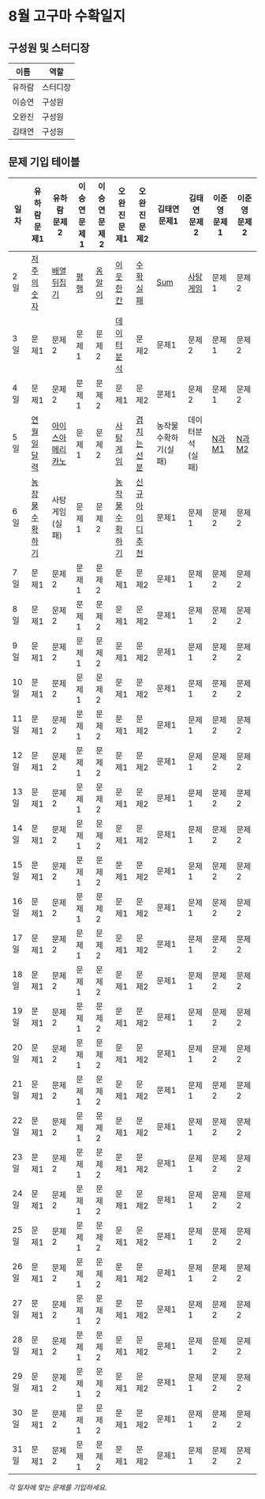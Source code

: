 # 8월 고구마 수확일지

## 구성원 및 스터디장

| 이름   | 역할    |
| ------ | ------- |
| 유하람 | 스터디장 |
| 이승연 | 구성원  |
| 오완진 | 구성원  |
| 김태연 | 구성원  |

## 문제 기입 테이블

| 일차  | 유하람 문제1 | 유하람 문제2 | 이승연 문제1 | 이승연 문제2 | 오완진 문제1 | 오완진 문제2 | 김태연 문제1 | 김태연 문제2 |이준영 문제 1|이준영 문제 2|
| ----- | ------------ | ------------ | ------------ | ------------ | ------------ | ------------ | ------------ | ------------ | ------------ | ------------ | 
| 2일 | [저주의 숫자](https://github.com/ssafy-12-seoul-8/SWEET_POTATOES/tree/main/%EC%9C%A0%ED%95%98%EB%9E%8C/%ED%94%84%EB%A1%9C%EA%B7%B8%EB%9E%98%EB%A8%B8%EC%8A%A4/0/120871.%E2%80%85%EC%A0%80%EC%A3%BC%EC%9D%98%E2%80%85%EC%88%AB%EC%9E%90%E2%80%853)        | [배열뒤집기](https://github.com/ssafy-12-seoul-8/SWEET_POTATOES/commit/2c585749434c11a30ce6550a9e578bd23207df83)        | [평행](https://github.com/ssafy-12-seoul-8/SWEET_POTATOES/tree/main/%EC%9D%B4%EC%8A%B9%EC%97%B0/%ED%94%84%EB%A1%9C%EA%B7%B8%EB%9E%98%EB%A8%B8%EC%8A%A4/0/120875.%E2%80%85%ED%8F%89%ED%96%89)        | [옹알이](https://github.com/ssafy-12-seoul-8/SWEET_POTATOES/tree/main/%EC%9D%B4%EC%8A%B9%EC%97%B0/%ED%94%84%EB%A1%9C%EA%B7%B8%EB%9E%98%EB%A8%B8%EC%8A%A4/0/120956.%E2%80%85%EC%98%B9%EC%95%8C%EC%9D%B4%E2%80%85%EF%BC%881%EF%BC%89)        | [이웃한칸](https://github.com/ssafy-12-seoul-8/SWEET_POTATOES/tree/main/%EC%98%A4%EC%99%84%EC%A7%84/%ED%94%84%EB%A1%9C%EA%B7%B8%EB%9E%98%EB%A8%B8%EC%8A%A4/1/250125.%E2%80%85%EF%BC%BBPCCE%E2%80%85%EA%B8%B0%EC%B6%9C%EB%AC%B8%EC%A0%9C%EF%BC%BD%E2%80%859%EB%B2%88%E2%80%85%EF%BC%8F%E2%80%85%EC%9D%B4%EC%9B%83%ED%95%9C%E2%80%85%EC%B9%B8)        | [수확실패](https://github.com/ssafy-12-seoul-8/SWEET_POTATOES/issues/1)        | [Sum](https://github.com/ssafy-12-seoul-8/SWEET_POTATOES/tree/main/%EA%B9%80%ED%83%9C%EC%97%B0/SWEA/D3/1209.%E2%80%85%EF%BC%BBS%EF%BC%8FW%E2%80%85%EB%AC%B8%EC%A0%9C%ED%95%B4%EA%B2%B0%E2%80%85%EA%B8%B0%EB%B3%B8%EF%BC%BD%E2%80%852%EC%9D%BC%EC%B0%A8%E2%80%85%EF%BC%8D%E2%80%85Sum)        | [사탕게임](https://github.com/ssafy-12-seoul-8/SWEET_POTATOES/tree/main/%EA%B9%80%ED%83%9C%EC%97%B0/%EB%B0%B1%EC%A4%80/Silver/3085.%E2%80%85%EC%82%AC%ED%83%95%E2%80%85%EA%B2%8C%EC%9E%84)        | 문제1|문제2|
| 3일 | 문제1        | 문제2        | 문제1        | 문제2        | [데이터분석](https://github.com/ssafy-12-seoul-8/SWEET_POTATOES/tree/main/%EC%98%A4%EC%99%84%EC%A7%84/%ED%94%84%EB%A1%9C%EA%B7%B8%EB%9E%98%EB%A8%B8%EC%8A%A4/1/250121.%E2%80%85%EF%BC%BBPCCE%E2%80%85%EA%B8%B0%EC%B6%9C%EB%AC%B8%EC%A0%9C%EF%BC%BD%E2%80%8510%EB%B2%88%E2%80%85%EF%BC%8F%E2%80%85%EB%8D%B0%EC%9D%B4%ED%84%B0%E2%80%85%EB%B6%84%EC%84%9D)        | 문제2        | 문제1        | 문제2        | 문제1|문제2|
| 4일 | 문제1        | 문제2        | 문제1        | 문제2        | 문제1        | 문제2        | 문제1        | 문제2        | 문제1        | 문제2        |
| 5일 | [연월일달력](유하람/SWEA/D1/2056. 연월일 달력)        | [아이스아메리카노](유하람/프로그래머스/0/120819. 아이스 아메리카노)        | 문제1        | 문제2        | [사탕게임](https://github.com/ssafy-12-seoul-8/SWEET_POTATOES/tree/main/%EC%98%A4%EC%99%84%EC%A7%84/%EB%B0%B1%EC%A4%80/Silver/3085.%E2%80%85%EC%82%AC%ED%83%95%E2%80%85%EA%B2%8C%EC%9E%84)        | [겹치는선분](https://github.com/ssafy-12-seoul-8/SWEET_POTATOES/tree/main/%EC%98%A4%EC%99%84%EC%A7%84/%ED%94%84%EB%A1%9C%EA%B7%B8%EB%9E%98%EB%A8%B8%EC%8A%A4/0/120876.%E2%80%85%EA%B2%B9%EC%B9%98%EB%8A%94%E2%80%85%EC%84%A0%EB%B6%84%EC%9D%98%E2%80%85%EA%B8%B8%EC%9D%B4)        |  농작물수확하기(실패)    |    데이터분석(실패)    | [N과M1](https://github.com/ssafy-12-seoul-8/SWEET_POTATOES/tree/main/%EC%9D%B4%EC%A4%80%EC%98%81/%EB%B0%B1%EC%A4%80/Silver/15649.%E2%80%85N%EA%B3%BC%E2%80%85M%E2%80%85%EF%BC%881%EF%BC%89)        |[N과M2](https://github.com/ssafy-12-seoul-8/SWEET_POTATOES/tree/main/%EC%9D%B4%EC%A4%80%EC%98%81/%EB%B0%B1%EC%A4%80/Silver/15650.%E2%80%85N%EA%B3%BC%E2%80%85M%E2%80%85%EF%BC%882%EF%BC%89)        |
| 6일 | [농장물수확하기](유하람/SWEA/D3/2805. 농작물 수확하기)        | 사탕게임(실패)        | 문제1        | 문제2        | [농작물수확하기](https://github.com/OiPKL/study-algo/tree/main/SWEA/D3/2805.%E2%80%85%EB%86%8D%EC%9E%91%EB%AC%BC%E2%80%85%EC%88%98%ED%99%95%ED%95%98%EA%B8%B0)        | [신규아이디추천](https://github.com/ssafy-12-seoul-8/SWEET_POTATOES/tree/main/%EC%98%A4%EC%99%84%EC%A7%84/%ED%94%84%EB%A1%9C%EA%B7%B8%EB%9E%98%EB%A8%B8%EC%8A%A4/1/72410.%E2%80%85%EC%8B%A0%EA%B7%9C%E2%80%85%EC%95%84%EC%9D%B4%EB%94%94%E2%80%85%EC%B6%94%EC%B2%9C)        | 문제1        | 문제1        | 문제2        |문제2        | 
| 7일 | 문제1        | 문제2        | 문제1        | 문제2        | 문제1        | 문제2        | 문제1        | 문제1        | 문제2        |문제2        |
| 8일 | 문제1        | 문제2        | 문제1        | 문제2        | 문제1        | 문제2        | 문제1        | 문제1        | 문제2        |문제2        |
| 9일 | 문제1        | 문제2        | 문제1        | 문제2        | 문제1        | 문제2        | 문제1        | 문제1        | 문제2        |문제2        | 
| 10일| 문제1        | 문제2        | 문제1        | 문제2        | 문제1        | 문제2        | 문제1        | 문제1        | 문제2        |문제2        | 
| 11일| 문제1        | 문제2        | 문제1        | 문제2        | 문제1        | 문제2        | 문제1        | 문제1        | 문제2        |문제2        | 
| 12일| 문제1        | 문제2        | 문제1        | 문제2        | 문제1        | 문제2        | 문제1        | 문제1        | 문제2        |문제2        | 
| 13일| 문제1        | 문제2        | 문제1        | 문제2        | 문제1        | 문제2        | 문제1        | 문제1        | 문제2        |문제2        | 
| 14일| 문제1        | 문제2        | 문제1        | 문제2        | 문제1        | 문제2        | 문제1        | 문제1        | 문제2        |문제2        |
| 15일| 문제1        | 문제2        | 문제1        | 문제2        | 문제1        | 문제2        | 문제1        | 문제1        | 문제2        |문제2        | 
| 16일| 문제1        | 문제2        | 문제1        | 문제2        | 문제1        | 문제2        | 문제1        | 문제1        | 문제2        |문제2        |
| 17일| 문제1        | 문제2        | 문제1        | 문제2        | 문제1        | 문제2        | 문제1        | 문제1        | 문제2        |문제2        |
| 18일| 문제1        | 문제2        | 문제1        | 문제2        | 문제1        | 문제2        | 문제1        | 문제1        | 문제2        |문제2        |
| 19일| 문제1        | 문제2        | 문제1        | 문제2        | 문제1        | 문제2        | 문제1        | 문제1        | 문제2        |문제2        | 
| 20일| 문제1        | 문제2        | 문제1        | 문제2        | 문제1        | 문제2        | 문제1        | 문제1        | 문제2        |문제2        |
| 21일| 문제1        | 문제2        | 문제1        | 문제2        | 문제1        | 문제2        | 문제1        | 문제1        | 문제2        |문제2        | 
| 22일| 문제1        | 문제2        | 문제1        | 문제2        | 문제1        | 문제2        | 문제1        | 문제1        | 문제2        |문제2        | 
| 23일| 문제1        | 문제2        | 문제1        | 문제2        | 문제1        | 문제2        | 문제1        | 문제1        | 문제2        |문제2        | 
| 24일| 문제1        | 문제2        | 문제1        | 문제2        | 문제1        | 문제2        | 문제1        | 문제1        | 문제2        |문제2        |
| 25일| 문제1        | 문제2        | 문제1        | 문제2        | 문제1        | 문제2        | 문제1        | 문제1        | 문제2        |문제2        |
| 26일| 문제1        | 문제2        | 문제1        | 문제2        | 문제1        | 문제2        | 문제1        | 문제1        | 문제2        |문제2        |
| 27일| 문제1        | 문제2        | 문제1        | 문제2        | 문제1        | 문제2        | 문제1        | 문제1        | 문제2        |문제2        |
| 28일| 문제1        | 문제2        | 문제1        | 문제2        | 문제1        | 문제2        | 문제1        | 문제1        | 문제2        |문제2        |
| 29일| 문제1        | 문제2        | 문제1        | 문제2        | 문제1        | 문제2        | 문제1        | 문제1        | 문제2        |문제2        |
| 30일| 문제1        | 문제2        | 문제1        | 문제2        | 문제1        | 문제2        | 문제1        | 문제1        | 문제2        |문제2        |
| 31일| 문제1        | 문제2        | 문제1        | 문제2        | 문제1        | 문제2        | 문제1        | 문제1        | 문제2        |문제2        |

*각 일차에 맞는 문제를 기입하세요.*
